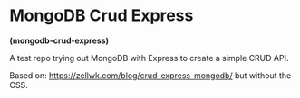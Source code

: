 # MongoDB Crud Express

**(mongodb-crud-express)**

A test repo trying out MongoDB with Express to create a simple CRUD API.

Based on: https://zellwk.com/blog/crud-express-mongodb/ but without the CSS.